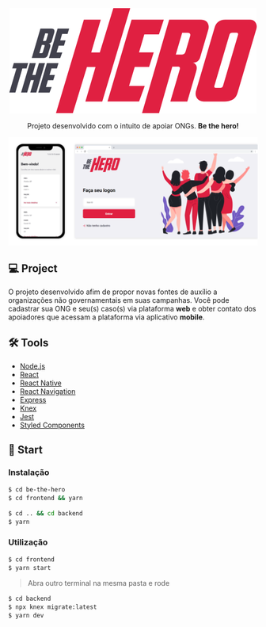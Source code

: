 <div align="center">
  <img src="/logo.svg">
  <p>Projeto desenvolvido com o intuito de apoiar ONGs. <strong>Be the hero!</strong><p>
</div>

![alt Mockup frontend](mockup.png)

## 💻 Project

O projeto desenvolvido afim de propor novas fontes de auxílio a organizações não governamentais em suas campanhas.
Você pode cadastrar sua ONG e seu(s) caso(s) via plataforma <strong>web</strong> e obter contato dos apoiadores que acessam a plataforma via aplicativo <strong>mobile</strong>.

## 🛠 Tools

- [Node.js](https://nodejs.org/en/docs/)
- [React](https://reactjs.org/)
- [React Native](http://reactnative.dev/)
- [React Navigation](https://reactnavigation.org/)
- [Express](http://expressjs.com/)
- [Knex](http://knexjs.org/)
- [Jest](https://jestjs.io/)
- [Styled Components](https://styled-components.com/)

## 🚀 Start

### Instalação

```bash
$ cd be-the-hero
$ cd frontend && yarn
```

```bash
$ cd .. && cd backend
$ yarn
```

### Utilização

```bash
$ cd frontend
$ yarn start
```

> Abra outro terminal na mesma pasta e rode

```bash
$ cd backend
$ npx knex migrate:latest
$ yarn dev
```
